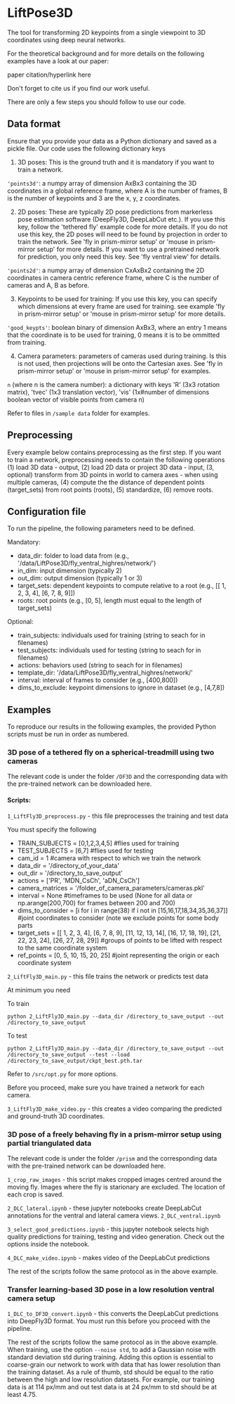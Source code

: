 # LiftPose3D

The tool for transforming 2D keypoints from a single viewpoint to 3D coordinates using deep neural networks.

For the theoretical background and for more details on the following examples have a look at our paper:

paper citation/hyperlink here

Don't forget to cite us if you find our work useful.

There are only a few steps you should follow to use our code.

## Data format

Ensure that you provide your data as a Python dictionary and saved as a pickle file. Our code uses the following dictionary keys

1. 3D poses: This is the ground truth and it is mandatory if you want to train a network.

```'points3d'```: a numpy array of dimension AxBx3 containing the 3D coordinates in a global reference frame, where A is the number of frames, B is the number of keypoints and 3 are the x, y, z coordinates. 

2. 2D poses: These are typically 2D pose predictions from markerless pose estimation software (DeepFly3D, DeepLabCut etc.). If you use this key, follow the 'tethered fly' example code for more details. If you do not use this key, the 2D poses will need to be found by projection in order to train the network. See 'fly in prism-mirror setup' or 'mouse in prism-mirror setup' for more details. If you want to use a pretrained network for prediction, you only need this key. See 'fly ventral view' for details.

```'points2d'```: a numpy array of dimension CxAxBx2 containing the 2D coordinates in camera centric reference frame, where C is the number of cameras and A, B as before.

3. Keypoints to be used for training: If you use this key, you can specify which dimensions at every frame are used for training. see example 'fly in prism-mirror setup' or 'mouse in prism-mirror setup' for more details.

```'good_keypts'```: boolean binary of dimension AxBx3, where an entry 1 means that the coordinate is to be used for training, 0 means it is to be ommitted from training.

4. Camera parameters: parameters of cameras used during training. Is this is not used, then projections will be onto the Cartesian axes. See 'fly in prism-mirror setup' or 'mouse in prism-mirror setup' for examples.

```n``` (where n is the camera number): a dictionary with keys 'R' (3x3 rotation matrix), 'tvec' (1x3 translation vector), 'vis' (1x#number of dimensions boolean vector of visible points from camera n)

Refer to files in ```/sample data``` folder for examples.

## Preprocessing 

Every example below contains preprocessing as the first step. If you want to train a network, preprocessing needs to contain the following operations (1) load 3D data - output, (2) load 2D data or project 3D data - input, (3, optional) transform from 3D points in world to camera axes - when using multiple cameras, (4) compute the the distance of dependent points (target_sets) from root points (roots), (5) standardize, (6) remove roots.

## Configuration file

To run the pipeline, the following parameters need to be defined.

Mandatory:
* data_dir: folder to load data from (e.g., '/data/LiftPose3D/fly_ventral_highres/network/')
* in_dim: input dimension (typically 2)
* out_dim: output dimension (typically 1 or 3)
* target_sets: dependent keypoints to compute relative to a root (e.g., [[ 1,  2,  3,  4],  [6,  7,  8,  9]])
* roots: root points (e.g., [0, 5], length must equal to the length of target_sets)

Optional:
* train_subjects: individuals used for training (string to seach for in filenames)
* test_subjects: individuals used for testing (string to seach for in filenames)
* actions: behaviors used (string to seach for in filenames)
* template_dir: '/data/LiftPose3D/fly_ventral_highres/network/'
* interval: interval of frames to consider (e.g., [400,800])
* dims_to_exclude: keypoint dimensions to ignore in dataset (e.g., [4,7,8])

## Examples

To reproduce our results in the following examples, the provided Python scripts must be run in order as numbered. 

### 3D pose of a tethered fly on a spherical-treadmill using two cameras

The relevant code is under the folder ```/DF3D``` and the corresponding data with the pre-trained network can be downloaded here.

#### Scripts: 

```1_LiftFly3D_preprocess.py``` - this file preprocesses the training and test data

You must specify the following

- TRAIN_SUBJECTS = [0,1,2,3,4,5] #flies used for training
- TEST_SUBJECTS  = [6,7] #flies used for testing
- cam_id = 1 #camera with respect to which we train the network
- data_dir = '/directory_of_your_data'
- out_dir = '/directory_to_save_output'
- actions = ['PR', 'MDN_CsCh', 'aDN_CsCh']
- camera_matrices = '/folder_of_camera_parameters/cameras.pkl'
- interval = None #timeframes to be used (None for all data or np.arange(200,700) for frames between 200 and 700)
- dims_to_consider = [i for i in range(38) if i not in [15,16,17,18,34,35,36,37]] #joint coordinates to consider (note we exclude points for some body parts 
- target_sets = [[ 1,  2,  3,  4],  [6,  7,  8,  9], [11, 12, 13, 14],
               [16, 17, 18, 19], [21, 22, 23, 24], [26, 27, 28, 29]] #groups of points to be lifted with respect to the same coordinate system
- ref_points = [0, 5, 10, 15, 20, 25] #joint representing the origin or each coordinate system

```2_LiftFly3D_main.py``` - this file trains the network or predicts test data

At minimum you need

To train
```
python 2_LiftFly3D_main.py --data_dir /directory_to_save_output --out /directory_to_save_output
```
To test
```
python 2_LiftFly3D_main.py --data_dir /directory_to_save_output --out /directory_to_save_output --test --load /directory_to_save_output/ckpt_best.pth.tar
```
Refer to ```/src/opt.py``` for more options. 

Before you proceed, make sure you have trained a network for each camera.

```3_LiftFly3D_make_video.py``` - this creates a video comparing the predicted and ground-truth 3D coordinates. 


### 3D pose of a freely behaving fly in a prism-mirror setup using partial triangulated data

The relevant code is under the folder ```/prism``` and the corresponding data with the pre-trained network can be downloaded here.

```1_crop_raw_images``` - this script makes cropped images centred around the moving fly. Images where the fly is starionary are excluded. The location of each crop is saved.

```2_DLC_lateral.ipynb``` - these jupyter notebooks create DeepLabCut annotations for the ventral and lateral camera views.
```2_DLC_ventral.ipynb```

```3_select_good_predictions.ipynb``` - this jupyter notebook selects high quality predictions for training, testing and video generation. Check out the options inside the notebook.

```4_DLC_make_video.ipynb``` - makes video of the DeepLabCut predictions

The rest of the scripts follow the same protocol as in the above example.


### Transfer learning-based 3D pose in a low resolution ventral camera setup

```1_DLC_to_DF3D_convert.ipynb``` - this converts the DeepLabCut predictions into DeepFly3D format. You must run this before you proceed with the pipeline. 

The rest of the scripts follow the same protocol as in the above example. When training, use the option ```--noise std```, to add a Gaussian noise with standard deviation std during training. Adding this option is essential to coarse-grain our network to work with data that has lower resolution than the training dataset. As a rule of thumb, std should be equal to the ratio between the high and low resolution datasets. For example, our training data is at 114 px/mm and out test data is at 24 px/mm to std should be at least 4.75.
